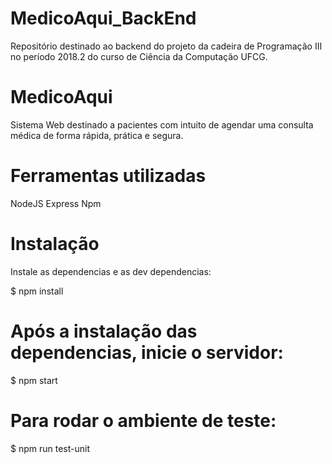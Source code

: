 # MedicoAqui_BackEnd

Repositório destinado ao backend do projeto da cadeira de Programação III no período 2018.2 do curso de Ciência da Computação UFCG.

# MedicoAqui 

Sistema Web destinado a pacientes com intuito de agendar uma consulta médica de forma rápida, prática e segura.

# Ferramentas utilizadas

NodeJS
Express
Npm

# Instalação
Instale as dependencias e as dev dependencias:

$ npm install

# Após a instalação das dependencias, inicie o servidor:

$ npm start

# Para rodar o ambiente de teste:

$ npm run test-unit